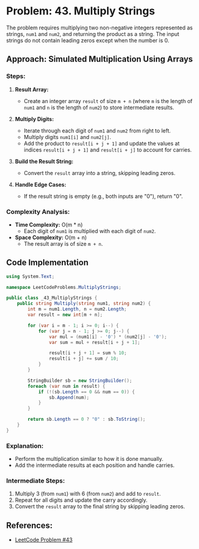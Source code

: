 # Problem: 43. Multiply Strings

The problem requires multiplying two non-negative integers represented as strings, `num1` and `num2`, and returning the product as a string. The input strings do not contain leading zeros except when the number is 0.

## Approach: Simulated Multiplication Using Arrays

### Steps:
1. **Result Array:**
   - Create an integer array `result` of size `m + n` (where `m` is the length of `num1` and `n` is the length of `num2`) to store intermediate results.

2. **Multiply Digits:**
   - Iterate through each digit of `num1` and `num2` from right to left.
   - Multiply digits `num1[i]` and `num2[j]`.
   - Add the product to `result[i + j + 1]` and update the values at indices `result[i + j + 1]` and `result[i + j]` to account for carries.

3. **Build the Result String:**
   - Convert the `result` array into a string, skipping leading zeros.

4. **Handle Edge Cases:**
   - If the result string is empty (e.g., both inputs are "0"), return "0".

### Complexity Analysis:
- **Time Complexity:** O(m * n)
  - Each digit of `num1` is multiplied with each digit of `num2`.
- **Space Complexity:** O(m + n)
  - The result array is of size `m + n`.

## Code Implementation

```csharp
using System.Text;

namespace LeetCodeProblems.MultiplyStrings;

public class _43_MultiplyStrings {
    public string Multiply(string num1, string num2) {
        int m = num1.Length, n = num2.Length;
        var result = new int[m + n];

        for (var i = m - 1; i >= 0; i--) {
            for (var j = n - 1; j >= 0; j--) {
                var mul = (num1[i] - '0') * (num2[j] - '0');
                var sum = mul + result[i + j + 1];

                result[i + j + 1] = sum % 10;
                result[i + j] += sum / 10;
            }
        }

        StringBuilder sb = new StringBuilder();
        foreach (var num in result) {
            if (!(sb.Length == 0 && num == 0)) {
                sb.Append(num);
            }
        }

        return sb.Length == 0 ? "0" : sb.ToString();
    }
}
```


### Explanation:
- Perform the multiplication similar to how it is done manually.
- Add the intermediate results at each position and handle carries.

### Intermediate Steps:
1. Multiply 3 (from `num1`) with 6 (from `num2`) and add to `result`.
2. Repeat for all digits and update the carry accordingly.
3. Convert the `result` array to the final string by skipping leading zeros.

## References:
- [LeetCode Problem #43](https://leetcode.com/problems/multiply-strings/)


